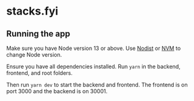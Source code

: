 # stacks.fyi

## Running the app
Make sure you have Node version 13 or above. Use [Nodist](https://github.com/nullivex/nodist) or [NVM](https://github.com/nvm-sh/nvm) to change Node version.

Ensure you have all dependencies installed. Run `yarn` in the backend, frontend, and root folders.

Then run `yarn dev` to start the backend and frontend. The frontend is on port 3000 and the backend is on 30001.